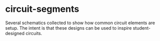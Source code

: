 # circuit-segments
Several schematics collected to show how common circuit elements are setup. The intent is that these designs can be used to inspire student-designed circuits.
